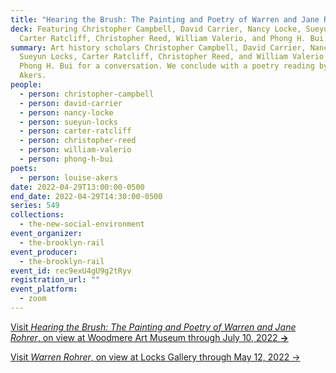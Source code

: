 ```yaml
---
title: "Hearing the Brush: The Painting and Poetry of Warren and Jane Rohrer"
deck: Featuring Christopher Campbell, David Carrier, Nancy Locke, Sueyun Locks,
  Carter Ratcliff, Christopher Reed, William Valerio, and Phong H. Bui
summary: Art history scholars Christopher Campbell, David Carrier, Nancy Locke,
  Sueyun Locks, Carter Ratcliff, Christopher Reed, and William Valerio join
  Phong H. Bui for a conversation. We conclude with a poetry reading by Louise
  Akers.
people:
  - person: christopher-campbell
  - person: david-carrier
  - person: nancy-locke
  - person: sueyun-locks
  - person: carter-ratcliff
  - person: christopher-reed
  - person: william-valerio
  - person: phong-h-bui
poets:
  - person: louise-akers
date: 2022-04-29T13:00:00-0500
end_date: 2022-04-29T14:30:00-0500
series: 549
collections:
  - the-new-social-environment
event_organizer:
  - the-brooklyn-rail
event_producer:
  - the-brooklyn-rail
event_id: rec9exU4gU9g2tRyv
registration_url: ""
event_platform:
  - zoom
---
```

[Visit *Hearing the Brush: The Painting and Poetry of Warren and Jane Rohrer*, on view at Woodmere Art Museum through July 10, 2022 **→**](https://woodmereartmuseum.org/experience/exhibitions/hearing-the-brush-the-painting-and-poetry-of-warren-and-jane-rohrer)

[Visit *Warren Rohrer*, on view at Locks Gallery through May 12, 2022 →](https://www.locksgallery.com/exhibitions/warren-rohrer19)